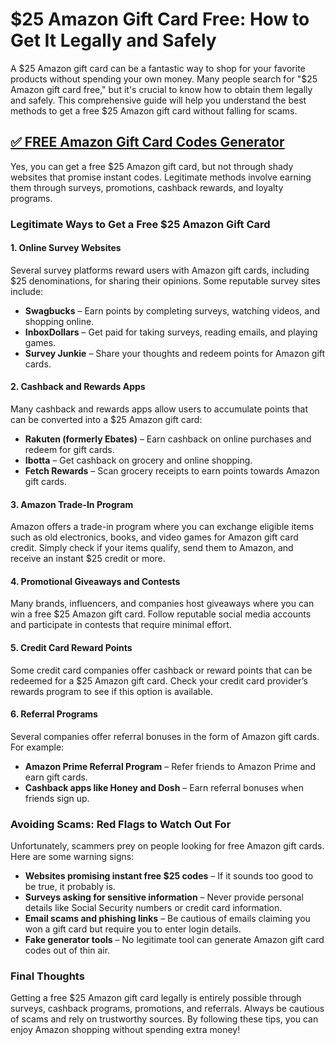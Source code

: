 # **$25 Amazon Gift Card Free: How to Get It Legally and Safely**

A $25 Amazon gift card can be a fantastic way to shop for your favorite products without spending your own money. Many people search for "$25 Amazon gift card free," but it's crucial to know how to obtain them legally and safely. This comprehensive guide will help you understand the best methods to get a free $25 Amazon gift card without falling for scams.

## [✅ FREE Amazon Gift Card Codes Generator](https://bgri.site/amazon/)
Yes, you can get a free $25 Amazon gift card, but not through shady websites that promise instant codes. Legitimate methods involve earning them through surveys, promotions, cashback rewards, and loyalty programs.

### **Legitimate Ways to Get a Free $25 Amazon Gift Card**

#### **1. Online Survey Websites**
Several survey platforms reward users with Amazon gift cards, including $25 denominations, for sharing their opinions. Some reputable survey sites include:
- **Swagbucks** – Earn points by completing surveys, watching videos, and shopping online.
- **InboxDollars** – Get paid for taking surveys, reading emails, and playing games.
- **Survey Junkie** – Share your thoughts and redeem points for Amazon gift cards.

#### **2. Cashback and Rewards Apps**
Many cashback and rewards apps allow users to accumulate points that can be converted into a $25 Amazon gift card:
- **Rakuten (formerly Ebates)** – Earn cashback on online purchases and redeem for gift cards.
- **Ibotta** – Get cashback on grocery and online shopping.
- **Fetch Rewards** – Scan grocery receipts to earn points towards Amazon gift cards.

#### **3. Amazon Trade-In Program**
Amazon offers a trade-in program where you can exchange eligible items such as old electronics, books, and video games for Amazon gift card credit. Simply check if your items qualify, send them to Amazon, and receive an instant $25 credit or more.

#### **4. Promotional Giveaways and Contests**
Many brands, influencers, and companies host giveaways where you can win a free $25 Amazon gift card. Follow reputable social media accounts and participate in contests that require minimal effort.

#### **5. Credit Card Reward Points**
Some credit card companies offer cashback or reward points that can be redeemed for a $25 Amazon gift card. Check your credit card provider’s rewards program to see if this option is available.

#### **6. Referral Programs**
Several companies offer referral bonuses in the form of Amazon gift cards. For example:
- **Amazon Prime Referral Program** – Refer friends to Amazon Prime and earn gift cards.
- **Cashback apps like Honey and Dosh** – Earn referral bonuses when friends sign up.

### **Avoiding Scams: Red Flags to Watch Out For**
Unfortunately, scammers prey on people looking for free Amazon gift cards. Here are some warning signs:
- **Websites promising instant free $25 codes** – If it sounds too good to be true, it probably is.
- **Surveys asking for sensitive information** – Never provide personal details like Social Security numbers or credit card information.
- **Email scams and phishing links** – Be cautious of emails claiming you won a gift card but require you to enter login details.
- **Fake generator tools** – No legitimate tool can generate Amazon gift card codes out of thin air.

### **Final Thoughts**
Getting a free $25 Amazon gift card legally is entirely possible through surveys, cashback programs, promotions, and referrals. Always be cautious of scams and rely on trustworthy sources. By following these tips, you can enjoy Amazon shopping without spending extra money!

